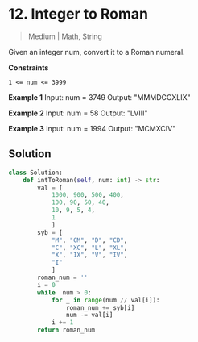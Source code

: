 # 12. Integer to Roman
>Medium | Math, String

Given an integer num, convert it to a Roman numeral.

**Constraints**

    1 <= num <= 3999

**Example 1**
    Input: num = 3749
    Output: "MMMDCCXLIX"

**Example 2**
    Input: num = 58
    Output: "LVIII"

**Example 3**
    Input: num = 1994
    Output: "MCMXCIV"

## Solution

```python
class Solution:
    def intToRoman(self, num: int) -> str:
        val = [
            1000, 900, 500, 400,
            100, 90, 50, 40,
            10, 9, 5, 4,
            1
            ]
        syb = [
            "M", "CM", "D", "CD",
            "C", "XC", "L", "XL",
            "X", "IX", "V", "IV",
            "I"
            ]
        roman_num = ''
        i = 0
        while  num > 0:
            for _ in range(num // val[i]):
                roman_num += syb[i]
                num -= val[i]
            i += 1
        return roman_num